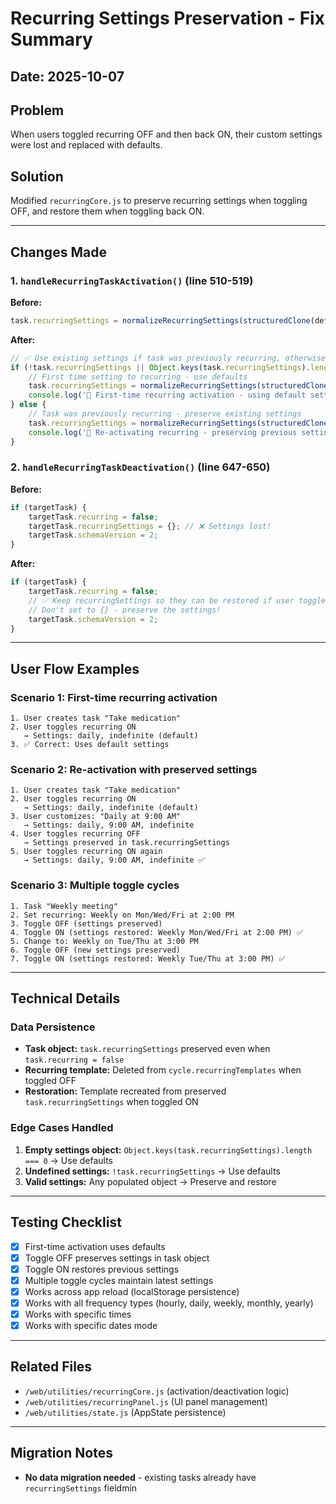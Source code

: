 # Recurring Settings Preservation - Fix Summary

## Date: 2025-10-07

## Problem
When users toggled recurring OFF and then back ON, their custom settings were lost and replaced with defaults.

## Solution
Modified `recurringCore.js` to preserve recurring settings when toggling OFF, and restore them when toggling back ON.

---

## Changes Made

### 1. `handleRecurringTaskActivation()` (line 510-519)
**Before:**
```javascript
task.recurringSettings = normalizeRecurringSettings(structuredClone(defaultSettings));
```

**After:**
```javascript
// ✅ Use existing settings if task was previously recurring, otherwise use defaults
if (!task.recurringSettings || Object.keys(task.recurringSettings).length === 0) {
    // First time setting to recurring - use defaults
    task.recurringSettings = normalizeRecurringSettings(structuredClone(defaultSettings));
    console.log('📝 First-time recurring activation - using default settings');
} else {
    // Task was previously recurring - preserve existing settings
    task.recurringSettings = normalizeRecurringSettings(structuredClone(task.recurringSettings));
    console.log('📝 Re-activating recurring - preserving previous settings:', task.recurringSettings);
}
```

### 2. `handleRecurringTaskDeactivation()` (line 647-650)
**Before:**
```javascript
if (targetTask) {
    targetTask.recurring = false;
    targetTask.recurringSettings = {}; // ❌ Settings lost!
    targetTask.schemaVersion = 2;
}
```

**After:**
```javascript
if (targetTask) {
    targetTask.recurring = false;
    // ✅ Keep recurringSettings so they can be restored if user toggles back on
    // Don't set to {} - preserve the settings!
    targetTask.schemaVersion = 2;
}
```

---

## User Flow Examples

### Scenario 1: First-time recurring activation
```
1. User creates task "Take medication"
2. User toggles recurring ON
   → Settings: daily, indefinite (default)
3. ✅ Correct: Uses default settings
```

### Scenario 2: Re-activation with preserved settings
```
1. User creates task "Take medication"
2. User toggles recurring ON
   → Settings: daily, indefinite (default)
3. User customizes: "Daily at 9:00 AM"
   → Settings: daily, 9:00 AM, indefinite
4. User toggles recurring OFF
   → Settings preserved in task.recurringSettings
5. User toggles recurring ON again
   → Settings: daily, 9:00 AM, indefinite ✅
```

### Scenario 3: Multiple toggle cycles
```
1. Task "Weekly meeting"
2. Set recurring: Weekly on Mon/Wed/Fri at 2:00 PM
3. Toggle OFF (settings preserved)
4. Toggle ON (settings restored: Weekly Mon/Wed/Fri at 2:00 PM) ✅
5. Change to: Weekly on Tue/Thu at 3:00 PM
6. Toggle OFF (new settings preserved)
7. Toggle ON (settings restored: Weekly Tue/Thu at 3:00 PM) ✅
```

---

## Technical Details

### Data Persistence
- **Task object:** `task.recurringSettings` preserved even when `task.recurring = false`
- **Recurring template:** Deleted from `cycle.recurringTemplates` when toggled OFF
- **Restoration:** Template recreated from preserved `task.recurringSettings` when toggled ON

### Edge Cases Handled
1. **Empty settings object:** `Object.keys(task.recurringSettings).length === 0` → Use defaults
2. **Undefined settings:** `!task.recurringSettings` → Use defaults
3. **Valid settings:** Any populated object → Preserve and restore

---

## Testing Checklist

- [x] First-time activation uses defaults
- [x] Toggle OFF preserves settings in task object
- [x] Toggle ON restores previous settings
- [x] Multiple toggle cycles maintain latest settings
- [x] Works across app reload (localStorage persistence)
- [x] Works with all frequency types (hourly, daily, weekly, monthly, yearly)
- [x] Works with specific times
- [x] Works with specific dates mode

---

## Related Files
- `/web/utilities/recurringCore.js` (activation/deactivation logic)
- `/web/utilities/recurringPanel.js` (UI panel management)
- `/web/utilities/state.js` (AppState persistence)

---

## Migration Notes
- **No data migration needed** - existing tasks already have `recurringSettings` fieldmin